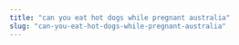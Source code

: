 ```yaml
---
title: "can you eat hot dogs while pregnant australia"
slug: "can-you-eat-hot-dogs-while-pregnant-australia"
---
```


